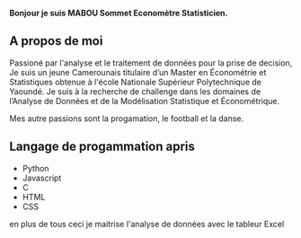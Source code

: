 <strong>Bonjour je suis MABOU Sommet Economètre Statisticien.</strong>

<h2> A propos de moi </h2>
Passioné par l'analyse et le traitement de données pour la prise de decision,
Je suis un jeune Camerounais titulaire d’un Master en Économétrie et Statistiques obtenue à l'école Nationale Supérieur Polytechnique de Yaoundé.
Je suis à la recherche de challenge dans les domaines de l’Analyse de Données et de la Modélisation Statistique et Économétrique.

Mes autre passions sont la progamation, le football et la danse.

<h2> Langage de progammation apris </h2>

<ul>
  <li> Python </li>
  <li> Javascript</li>
  <li> C </li>
  <li> HTML</li>
  <li> CSS </li>
</ul>
en plus de tous ceci je maitrise l'analyse de données avec le tableur <bf> Excel </bf>
<!---
data237/data237 is a ✨ special ✨ repository because its `README.md` (this file) appears on your GitHub profile.
You can click the Preview link to take a look at your changes.
--->
